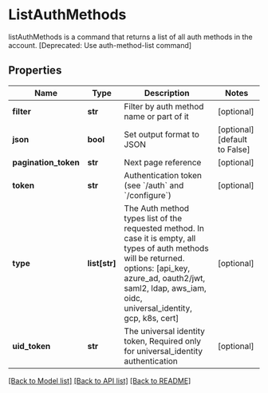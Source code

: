 # ListAuthMethods

listAuthMethods is a command that returns a list of all auth methods in the account. [Deprecated: Use auth-method-list command]
## Properties
Name | Type | Description | Notes
------------ | ------------- | ------------- | -------------
**filter** | **str** | Filter by auth method name or part of it | [optional] 
**json** | **bool** | Set output format to JSON | [optional] [default to False]
**pagination_token** | **str** | Next page reference | [optional] 
**token** | **str** | Authentication token (see &#x60;/auth&#x60; and &#x60;/configure&#x60;) | [optional] 
**type** | **list[str]** | The Auth method types list of the requested method. In case it is empty, all types of auth methods will be returned. options: [api_key, azure_ad, oauth2/jwt, saml2, ldap, aws_iam, oidc, universal_identity, gcp, k8s, cert] | [optional] 
**uid_token** | **str** | The universal identity token, Required only for universal_identity authentication | [optional] 

[[Back to Model list]](../README.md#documentation-for-models) [[Back to API list]](../README.md#documentation-for-api-endpoints) [[Back to README]](../README.md)


